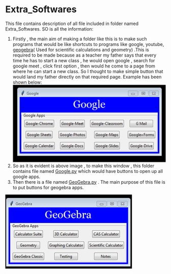 # Extra_Softwares

This file contains description of all file included in folder named Extra_Softwares. SO is all the information:

1. Firstly , the main aim of making a folder like this is to make such programs that would be like shortcuts to programs like google, youtube, [geogebra](https://www.geogebra.org/?lang=en)( Used for scientific calculations and geometry) .This is required to be made because as a teacher my father says that every time he has to start a new class , he would open google , search for google meet , click first option , then would he come to a page from where he can start a new class. So I thought to make simple button that would land my father directly on that required page. Example has been shown below:
![](google_shortcut.PNG)
1. So as it is evident is above image , to make this window , this folder contains file named [Google.py](Google.py) which would have buttons to open up all google apps.
1. Then there is a file named [GeoGebra.py](GeoGebra.py) . The main purpose of this file is to put buttons for geogebra apps.

![](GeoGebra.PNG)
